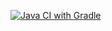 [![Java CI with Gradle](https://github.com/EvgeniaSerg/api-ci-3/actions/workflows/gradle.yml/badge.svg)](https://github.com/EvgeniaSerg/api-ci-3/actions/workflows/gradle.yml)
